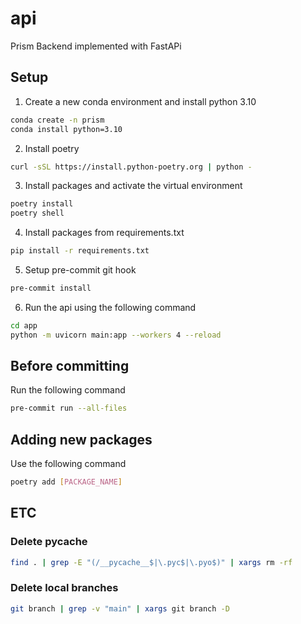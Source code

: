 # api

Prism Backend implemented with FastAPi

## Setup

1. Create a new conda environment and install python 3.10

```bash
conda create -n prism
conda install python=3.10
```

2. Install poetry

```bash
curl -sSL https://install.python-poetry.org | python -
```

3. Install packages and activate the virtual environment

```bash
poetry install
poetry shell
```

4. Install packages from requirements.txt

```bash
pip install -r requirements.txt
```

5. Setup pre-commit git hook

```bash
pre-commit install
```

6. Run the api using the following command

```bash
cd app
python -m uvicorn main:app --workers 4 --reload
```

## Before committing

Run the following command

```bash
pre-commit run --all-files
```

## Adding new packages

Use the following command

```bash
poetry add [PACKAGE_NAME]
```

## ETC

### Delete **pycache**

```bash
find . | grep -E "(/__pycache__$|\.pyc$|\.pyo$)" | xargs rm -rf
```

### Delete local branches

```bash
git branch | grep -v "main" | xargs git branch -D
```
